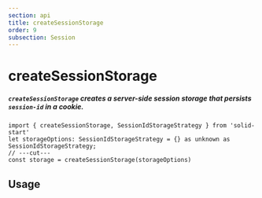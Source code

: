 ```yaml
---
section: api
title: createSessionStorage
order: 9
subsection: Session
---
```


# createSessionStorage

##### `createSessionStorage` creates a server-side session storage that persists `session-id` in a cookie.

<div class="text-lg">

```tsx twoslash
import { createSessionStorage, SessionIdStorageStrategy } from 'solid-start'
let storageOptions: SessionIdStorageStrategy = {} as unknown as SessionIdStorageStrategy;
// ---cut---
const storage = createSessionStorage(storageOptions)
```

</div>

<table-of-contents></table-of-contents>

## Usage

